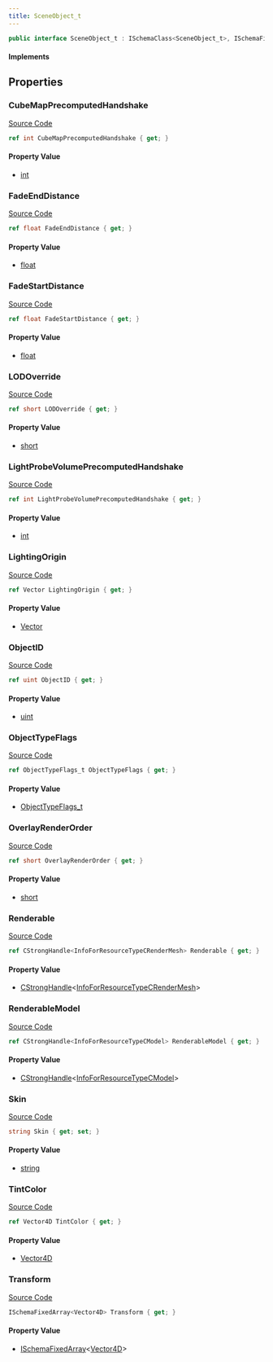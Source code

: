 ```yaml
---
title: SceneObject_t
---
```


```csharp
public interface SceneObject_t : ISchemaClass<SceneObject_t>, ISchemaField, ISchemaClass, INativeHandle
```

#### Implements

## Properties

### CubeMapPrecomputedHandshake

[Source Code](https://github.com/swiftly-solution/swiftlys2/blob/beta/managed/src/SwiftlyS2.Generated/Schemas/Interfaces/SceneObject_t.cs#L36)

```csharp
ref int CubeMapPrecomputedHandshake { get; }
```

#### Property Value

- [int](https://learn.microsoft.com/dotnet/api/system.int32)

### FadeEndDistance

[Source Code](https://github.com/swiftly-solution/swiftlys2/blob/beta/managed/src/SwiftlyS2.Generated/Schemas/Interfaces/SceneObject_t.cs#L22)

```csharp
ref float FadeEndDistance { get; }
```

#### Property Value

- [float](https://learn.microsoft.com/dotnet/api/system.single)

### FadeStartDistance

[Source Code](https://github.com/swiftly-solution/swiftlys2/blob/beta/managed/src/SwiftlyS2.Generated/Schemas/Interfaces/SceneObject_t.cs#L20)

```csharp
ref float FadeStartDistance { get; }
```

#### Property Value

- [float](https://learn.microsoft.com/dotnet/api/system.single)

### LODOverride

[Source Code](https://github.com/swiftly-solution/swiftlys2/blob/beta/managed/src/SwiftlyS2.Generated/Schemas/Interfaces/SceneObject_t.cs#L34)

```csharp
ref short LODOverride { get; }
```

#### Property Value

- [short](https://learn.microsoft.com/dotnet/api/system.int16)

### LightProbeVolumePrecomputedHandshake

[Source Code](https://github.com/swiftly-solution/swiftlys2/blob/beta/managed/src/SwiftlyS2.Generated/Schemas/Interfaces/SceneObject_t.cs#L38)

```csharp
ref int LightProbeVolumePrecomputedHandshake { get; }
```

#### Property Value

- [int](https://learn.microsoft.com/dotnet/api/system.int32)

### LightingOrigin

[Source Code](https://github.com/swiftly-solution/swiftlys2/blob/beta/managed/src/SwiftlyS2.Generated/Schemas/Interfaces/SceneObject_t.cs#L30)

```csharp
ref Vector LightingOrigin { get; }
```

#### Property Value

- [Vector](/docs/api/shared/natives/vector)

### ObjectID

[Source Code](https://github.com/swiftly-solution/swiftlys2/blob/beta/managed/src/SwiftlyS2.Generated/Schemas/Interfaces/SceneObject_t.cs#L16)

```csharp
ref uint ObjectID { get; }
```

#### Property Value

- [uint](https://learn.microsoft.com/dotnet/api/system.uint32)

### ObjectTypeFlags

[Source Code](https://github.com/swiftly-solution/swiftlys2/blob/beta/managed/src/SwiftlyS2.Generated/Schemas/Interfaces/SceneObject_t.cs#L28)

```csharp
ref ObjectTypeFlags_t ObjectTypeFlags { get; }
```

#### Property Value

- [ObjectTypeFlags_t](/docs/api/shared/schemadefinitions/objecttypeflags_t)

### OverlayRenderOrder

[Source Code](https://github.com/swiftly-solution/swiftlys2/blob/beta/managed/src/SwiftlyS2.Generated/Schemas/Interfaces/SceneObject_t.cs#L32)

```csharp
ref short OverlayRenderOrder { get; }
```

#### Property Value

- [short](https://learn.microsoft.com/dotnet/api/system.int16)

### Renderable

[Source Code](https://github.com/swiftly-solution/swiftlys2/blob/beta/managed/src/SwiftlyS2.Generated/Schemas/Interfaces/SceneObject_t.cs#L42)

```csharp
ref CStrongHandle<InfoForResourceTypeCRenderMesh> Renderable { get; }
```

#### Property Value

- [CStrongHandle](/docs/api/shared/natives/cstronghandle-1)<[InfoForResourceTypeCRenderMesh](/docs/api/shared/schemadefinitions/infoforresourcetypecrendermesh)>

### RenderableModel

[Source Code](https://github.com/swiftly-solution/swiftlys2/blob/beta/managed/src/SwiftlyS2.Generated/Schemas/Interfaces/SceneObject_t.cs#L40)

```csharp
ref CStrongHandle<InfoForResourceTypeCModel> RenderableModel { get; }
```

#### Property Value

- [CStrongHandle](/docs/api/shared/natives/cstronghandle-1)<[InfoForResourceTypeCModel](/docs/api/shared/schemadefinitions/infoforresourcetypecmodel)>

### Skin

[Source Code](https://github.com/swiftly-solution/swiftlys2/blob/beta/managed/src/SwiftlyS2.Generated/Schemas/Interfaces/SceneObject_t.cs#L26)

```csharp
string Skin { get; set; }
```

#### Property Value

- [string](https://learn.microsoft.com/dotnet/api/system.string)

### TintColor

[Source Code](https://github.com/swiftly-solution/swiftlys2/blob/beta/managed/src/SwiftlyS2.Generated/Schemas/Interfaces/SceneObject_t.cs#L24)

```csharp
ref Vector4D TintColor { get; }
```

#### Property Value

- [Vector4D](/docs/api/shared/natives/vector4d)

### Transform

[Source Code](https://github.com/swiftly-solution/swiftlys2/blob/beta/managed/src/SwiftlyS2.Generated/Schemas/Interfaces/SceneObject_t.cs#L18)

```csharp
ISchemaFixedArray<Vector4D> Transform { get; }
```

#### Property Value

- [ISchemaFixedArray](/docs/api/shared/schemas/ischemafixedarray-1)<[Vector4D](/docs/api/shared/natives/vector4d)>

